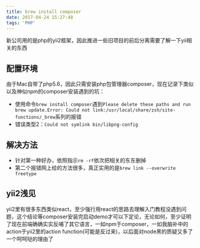 ```yaml
---
title: brew install composer
date: 2017-04-24 15:27:48
tags: 'PHP'
---
```

新公司用的是php的yii2框架，因此推进一些旧项目的前后分离需要了解一下yii相关的东西
## 配置环境
由于Mac自带了php5.6，因此只需安装php包管理器composer，现在记录下类似以及神似npm的composer安装遇到的坑：
- 使用命令`brew install composer`遇到`Please delete these paths and run brew update.Error: Could not link:/usr/local/share/zsh/site-functions/_brew`系列的报错
- 错误类型2：`Could not symlink bin/libpng-config`

## 解决方法
- 针对第一种好办，依照指示`rm -rf`依次把相关的东东删掉
- 第二个报错网上给的方法很多，真正实用的是`brew link --overwrite freetype`

## yii2浅见
yii2里有很多东西类似react，至少强行用react的思路去理解入门教程没遇到问题，这个结论等composer安装完启动demo才可以下定论，无论如何，至少证明了现在前端确确实实反哺了其它语言，一如npm于composer，一如我脑补中的action于yii2里的action function(可能是反过来)，以后面对node黑的质疑又多了一个呵呵哒的理由了